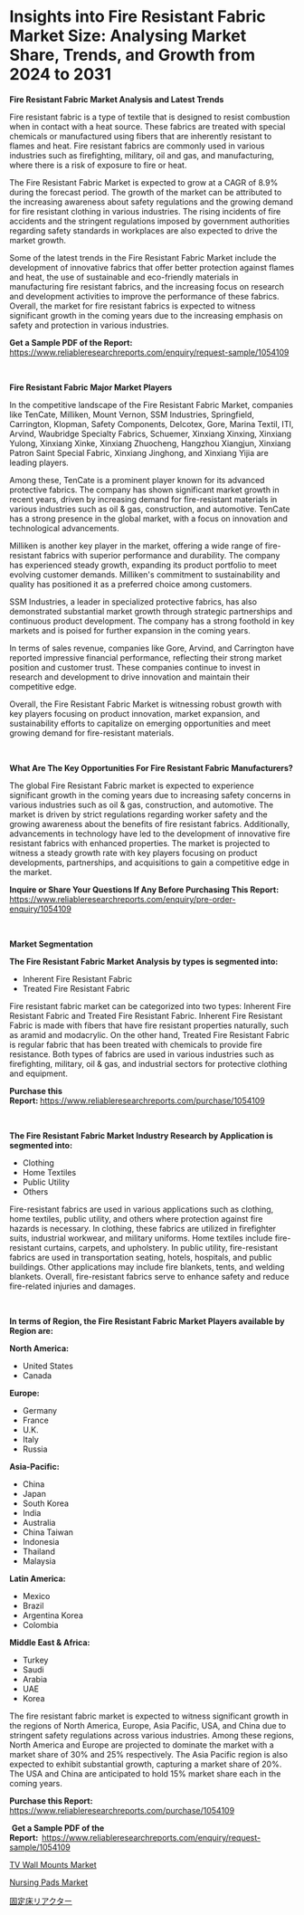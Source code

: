 <p><h1>Insights into Fire Resistant Fabric Market Size: Analysing Market Share, Trends, and Growth from 2024 to 2031</h1></p><p><strong>Fire Resistant Fabric Market Analysis and Latest Trends</strong></p>
<p><p>Fire resistant fabric is a type of textile that is designed to resist combustion when in contact with a heat source. These fabrics are treated with special chemicals or manufactured using fibers that are inherently resistant to flames and heat. Fire resistant fabrics are commonly used in various industries such as firefighting, military, oil and gas, and manufacturing, where there is a risk of exposure to fire or heat.</p><p>The Fire Resistant Fabric Market is expected to grow at a CAGR of 8.9% during the forecast period. The growth of the market can be attributed to the increasing awareness about safety regulations and the growing demand for fire resistant clothing in various industries. The rising incidents of fire accidents and the stringent regulations imposed by government authorities regarding safety standards in workplaces are also expected to drive the market growth.</p><p>Some of the latest trends in the Fire Resistant Fabric Market include the development of innovative fabrics that offer better protection against flames and heat, the use of sustainable and eco-friendly materials in manufacturing fire resistant fabrics, and the increasing focus on research and development activities to improve the performance of these fabrics. Overall, the market for fire resistant fabrics is expected to witness significant growth in the coming years due to the increasing emphasis on safety and protection in various industries.</p></p>
<p><strong>Get a Sample PDF of the Report:&nbsp;</strong> <a href="https://www.reliableresearchreports.com/enquiry/request-sample/1054109">https://www.reliableresearchreports.com/enquiry/request-sample/1054109</a></p>
<p>&nbsp;</p>
<p><strong>Fire Resistant Fabric Major Market Players</strong></p>
<p><p>In the competitive landscape of the Fire Resistant Fabric Market, companies like TenCate, Milliken, Mount Vernon, SSM Industries, Springfield, Carrington, Klopman, Safety Components, Delcotex, Gore, Marina Textil, ITI, Arvind, Waubridge Specialty Fabrics, Schuemer, Xinxiang Xinxing, Xinxiang Yulong, Xinxiang Xinke, Xinxiang Zhuocheng, Hangzhou Xiangjun, Xinxiang Patron Saint Special Fabric, Xinxiang Jinghong, and Xinxiang Yijia are leading players.</p><p>Among these, TenCate is a prominent player known for its advanced protective fabrics. The company has shown significant market growth in recent years, driven by increasing demand for fire-resistant materials in various industries such as oil & gas, construction, and automotive. TenCate has a strong presence in the global market, with a focus on innovation and technological advancements.</p><p>Milliken is another key player in the market, offering a wide range of fire-resistant fabrics with superior performance and durability. The company has experienced steady growth, expanding its product portfolio to meet evolving customer demands. Milliken's commitment to sustainability and quality has positioned it as a preferred choice among customers.</p><p>SSM Industries, a leader in specialized protective fabrics, has also demonstrated substantial market growth through strategic partnerships and continuous product development. The company has a strong foothold in key markets and is poised for further expansion in the coming years.</p><p>In terms of sales revenue, companies like Gore, Arvind, and Carrington have reported impressive financial performance, reflecting their strong market position and customer trust. These companies continue to invest in research and development to drive innovation and maintain their competitive edge.</p><p>Overall, the Fire Resistant Fabric Market is witnessing robust growth with key players focusing on product innovation, market expansion, and sustainability efforts to capitalize on emerging opportunities and meet growing demand for fire-resistant materials.</p></p>
<p>&nbsp;</p>
<p><strong>What Are The Key Opportunities For Fire Resistant Fabric Manufacturers?</strong></p>
<p><p>The global Fire Resistant Fabric market is expected to experience significant growth in the coming years due to increasing safety concerns in various industries such as oil & gas, construction, and automotive. The market is driven by strict regulations regarding worker safety and the growing awareness about the benefits of fire resistant fabrics. Additionally, advancements in technology have led to the development of innovative fire resistant fabrics with enhanced properties. The market is projected to witness a steady growth rate with key players focusing on product developments, partnerships, and acquisitions to gain a competitive edge in the market.</p></p>
<p><strong>Inquire or Share Your Questions If Any Before Purchasing This Report:</strong> <a href="https://www.reliableresearchreports.com/enquiry/pre-order-enquiry/1054109">https://www.reliableresearchreports.com/enquiry/pre-order-enquiry/1054109</a></p>
<p>&nbsp;</p>
<p><strong>Market Segmentation</strong></p>
<p><strong>The Fire Resistant Fabric Market Analysis by types is segmented into:</strong></p>
<p><ul><li>Inherent Fire Resistant Fabric</li><li>Treated Fire Resistant Fabric</li></ul></p>
<p><p>Fire resistant fabric market can be categorized into two types: Inherent Fire Resistant Fabric and Treated Fire Resistant Fabric. Inherent Fire Resistant Fabric is made with fibers that have fire resistant properties naturally, such as aramid and modacrylic. On the other hand, Treated Fire Resistant Fabric is regular fabric that has been treated with chemicals to provide fire resistance. Both types of fabrics are used in various industries such as firefighting, military, oil & gas, and industrial sectors for protective clothing and equipment.</p></p>
<p><strong>Purchase this Report:&nbsp;</strong><a href="https://www.reliableresearchreports.com/purchase/1054109">https://www.reliableresearchreports.com/purchase/1054109</a></p>
<p>&nbsp;</p>
<p><strong>The Fire Resistant Fabric Market Industry Research by Application is segmented into:</strong></p>
<p><ul><li>Clothing</li><li>Home Textiles</li><li>Public Utility</li><li>Others</li></ul></p>
<p><p>Fire-resistant fabrics are used in various applications such as clothing, home textiles, public utility, and others where protection against fire hazards is necessary. In clothing, these fabrics are utilized in firefighter suits, industrial workwear, and military uniforms. Home textiles include fire-resistant curtains, carpets, and upholstery. In public utility, fire-resistant fabrics are used in transportation seating, hotels, hospitals, and public buildings. Other applications may include fire blankets, tents, and welding blankets. Overall, fire-resistant fabrics serve to enhance safety and reduce fire-related injuries and damages.</p></p>
<p>&nbsp;</p>
<p><strong>In terms of Region, the Fire Resistant Fabric Market Players available by Region are:</strong></p>
<p>
    <p> <strong> North America: </strong>
        <ul>
            <li>United States</li>
            <li>Canada</li>
        </ul>
        </p> 
    <p> <strong> Europe: </strong>
        <ul>
            <li>Germany</li>
            <li>France</li>
            <li>U.K.</li>
            <li>Italy</li>
            <li>Russia</li>
        </ul>
        </p> 
    <p> <strong> Asia-Pacific: </strong>
        <ul>
            <li>China</li>
            <li>Japan</li>
            <li>South Korea</li>
            <li>India</li>
            <li>Australia</li>
            <li>China Taiwan</li>
            <li>Indonesia</li>
            <li>Thailand</li>
            <li>Malaysia</li>
        </ul>
        </p> 
    <p> <strong> Latin America: </strong>
        <ul>
            <li>Mexico</li>
            <li>Brazil</li>
            <li>Argentina Korea</li>
            <li>Colombia</li>
        </ul>
        </p> 
    <p> <strong> Middle East & Africa: </strong>
        <ul>
            <li>Turkey</li>
            <li>Saudi</li>
            <li>Arabia</li>
            <li>UAE</li>
            <li>Korea</li>
        </ul>
    </p>
    </p>
<p><p>The fire resistant fabric market is expected to witness significant growth in the regions of North America, Europe, Asia Pacific, USA, and China due to stringent safety regulations across various industries. Among these regions, North America and Europe are projected to dominate the market with a market share of 30% and 25% respectively. The Asia Pacific region is also expected to exhibit substantial growth, capturing a market share of 20%. The USA and China are anticipated to hold 15% market share each in the coming years.</p></p>
<p><strong>Purchase this Report: </strong><a href="https://www.reliableresearchreports.com/purchase/1054109">https://www.reliableresearchreports.com/purchase/1054109</a></p>
<p>&nbsp;<strong>Get a Sample PDF of the Report:&nbsp;&nbsp;</strong><a href="https://www.reliableresearchreports.com/enquiry/request-sample/1054109">https://www.reliableresearchreports.com/enquiry/request-sample/1054109</a></p>
<p><strong></strong></p>
<p><p><a href="https://github.com/yemakinde/Market-Research-Report-List-1/blob/main/tv-wall-mounts-market.md">TV Wall Mounts Market</a></p><p><a href="https://github.com/jsmusil/Market-Research-Report-List-2/blob/main/nursing-pads-market.md">Nursing Pads Market</a></p><p><a href="https://medium.com/@alicequigley2023/%E5%9B%BA%E5%AE%9A%E5%BA%8A%E5%8F%8D%E5%BF%9C%E5%99%A8%E5%B8%82%E5%A0%B4%E3%81%AE%E8%A6%8F%E6%A8%A1-cagr-%E3%83%88%E3%83%AC%E3%83%B3%E3%83%89-2024%E5%B9%B4%E3%81%8B%E3%82%892030%E5%B9%B4%E3%81%BE%E3%81%A7-055048dc8a27">固定床リアクター</a></p></p>